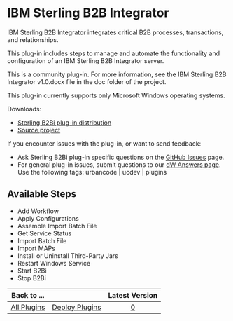 
IBM Sterling B2B Integrator
===========================


IBM Sterling B2B Integrator integrates critical B2B processes, transactions, and relationships.


This plug-in includes steps to manage and automate the functionality and configuration of an IBM Sterling B2B Integrator server.


This is a community plug-in. For more information, see the IBM Sterling B2B Integrator v1.0.docx file in the doc folder of the project.


This plug-in currently supports only Microsoft Windows operating systems.


Downloads:


* [Sterling B2Bi plug-in distribution](https://github.com/UrbanCode/IBM-Sterling-B2B-Integrator-UCD/releases)
* [Source project](https://github.com/UrbanCode/IBM-Sterling-B2B-Integrator-UCD)


If you encounter issues with the plug-in, or want to send feedback:


* Ask Sterling B2Bi plug-in specific questions on the [GitHub Issues](https://github.com/UrbanCode/IBM-Sterling-B2B-Integrator-UCD/issues) page.
* For general plug-in issues, submit questions to our [dW Answers page](https://developer.ibm.com/answers/smart-spaces/23/urbancode.html). Use the following tags: urbancode | ucdev | plugins



Available Steps
---------------


* Add Workflow
* Apply Configurations
* Assemble Import Batch File
* Get Service Status
* Import Batch File
* Import MAPs
* Install or Uninstall Third-Party Jars
* Restart Windows Service
* Start B2Bi
* Stop B2Bi





|Back to ...||Latest Version|
| :---: | :---: | :---: |
|[All Plugins](../../index.md)|[Deploy Plugins](../README.md)|[0]()|
